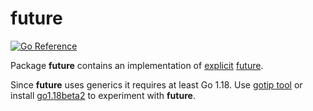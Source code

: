 # future

[![Go Reference](https://pkg.go.dev/badge/github.com/solsw/future.svg)](https://pkg.go.dev/github.com/solsw/future)

Package **future** contains an implementation of [explicit](https://en.wikipedia.org/wiki/Futures_and_promises#Implicit_vs._explicit) [future](https://en.wikipedia.org/wiki/Futures_and_promises).

Since **future** uses generics it requires at least Go 1.18.
Use [gotip tool](https://pkg.go.dev/golang.org/dl/gotip) or install [go1.18beta2](https://go.dev/dl/#go1.18beta2) to experiment with  **future**.